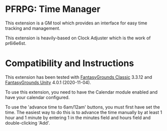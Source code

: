 # PFRPG: Time Manager
This extension is a GM tool which provides an interface for easy time tracking and management.

This extension is heavily-based on Clock Adjuster which is the work of pr6i6e6st.

# Compatibility and Instructions
This extension has been tested with [FantasyGrounds Classic](https://www.fantasygrounds.com/home/FantasyGroundsClassic.php) 3.3.12 and [FantasyGrounds Unity](https://www.fantasygrounds.com/home/FantasyGroundsUnity.php) 4.0.1 (2020-11-04).

To use this extension, you need to have the Calendar module enabled and have your calendar configured.

To use the 'advance time to 6am/12am' buttons, you must first have set the time. The easiest way to do this is to advance the time manually by at least 1 hour and 1 minute by entering 1 in the minutes field and hours field and double-clicking 'Add'.
